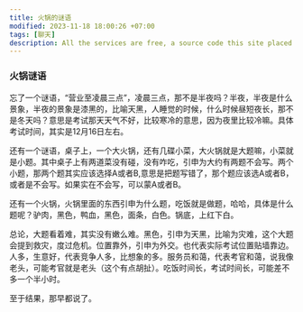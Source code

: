 ```yaml
---
title: 火锅的谜语
modified: 2023-11-18 18:00:26 +07:00
tags: [聊天]
description: All the services are free, a source code this site placed on github repository and intergration with netlify service, another service that you can use is github page for hosting your own s
---
```


### 火锅谜语

忘了一个谜语，“营业至凌晨三点”，凌晨三点，那不是半夜吗？半夜，半夜是什么景象，半夜的景象是漆黑的，比喻天黑，人睡觉的时候，什么时候昼短夜长，那不是冬天吗？意思是考试那天天气不好，比较寒冷的意思，因为夜里比较冷嘛。具体考试时间，其实是12月16日左右。

还有一个谜语，桌子上，一个大火锅，还有几碟小菜，大火锅就是大题嘛，小菜就是小题。其中桌子上有两道菜没有碰，没有咋吃，引申为大约有两题不会写。两个小题，那两个题其实应该选择A或者B,意思是把题写错了，那个题应该选A或者B，或者是不会写。如果实在不会写，可以蒙A或者B。

还有一个火锅，火锅里面的东西引申为什么题，吃饭就是做题，哈哈，具体是什么题呢？驴肉，黑色，鸭血，黑色，面条，白色。锅底，上红下白。

总论，大题看着难，其实没有嫩么难。黑色，引申为天黑，比喻为灾难，这个大题会提到救灾，度过危机。位置靠外，引申为外交。也代表实际考试位置贴墙靠边。人多，生意好，代表竞争人多，比想象的多。服务员和蔼，代表考官和蔼，说我像老头，可能考官就是老头（这个有点胡扯）。吃饭时间长，考试时间长，可能差不多一个半小时。

至于结果，那早都说了。







